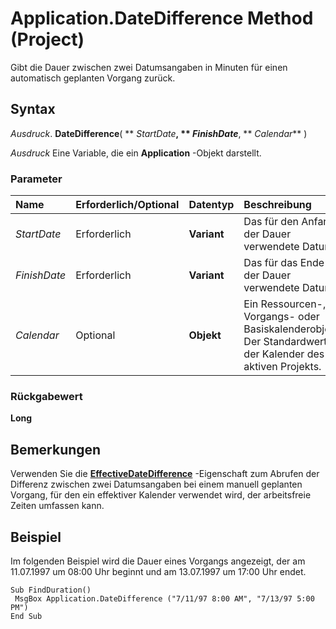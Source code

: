 
# Application.DateDifference Method (Project)

Gibt die Dauer zwischen zwei Datumsangaben in Minuten für einen automatisch geplanten Vorgang zurück.


## Syntax

 _Ausdruck_. **DateDifference**( ** _StartDate_**, ** _FinishDate_**, ** _Calendar_** )

 _Ausdruck_ Eine Variable, die ein **Application** -Objekt darstellt.


### Parameter



|**Name**|**Erforderlich/Optional**|**Datentyp**|**Beschreibung**|
|:-----|:-----|:-----|:-----|
| _StartDate_|Erforderlich|**Variant**|Das für den Anfang der Dauer verwendete Datum.|
| _FinishDate_|Erforderlich|**Variant**|Das für das Ende der Dauer verwendete Datum.|
| _Calendar_|Optional|**Objekt**|Ein Ressourcen-, Vorgangs- oder Basiskalenderobjekt. Der Standardwert ist der Kalender des aktiven Projekts.|

### Rückgabewert

 **Long**


## Bemerkungen

Verwenden Sie die  **[EffectiveDateDifference](9b825839-31de-71f8-9804-015dfd5a293c.md)** -Eigenschaft zum Abrufen der Differenz zwischen zwei Datumsangaben bei einem manuell geplanten Vorgang, für den ein effektiver Kalender verwendet wird, der arbeitsfreie Zeiten umfassen kann.


## Beispiel

Im folgenden Beispiel wird die Dauer eines Vorgangs angezeigt, der am 11.07.1997 um 08:00 Uhr beginnt und am 13.07.1997 um 17:00 Uhr endet.


```
Sub FindDuration() 
 MsgBox Application.DateDifference ("7/11/97 8:00 AM", "7/13/97 5:00 PM") 
End Sub
```


